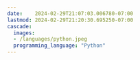 ```yaml
---
date:    2024-02-29T21:07:03.006780-07:00
lastmod: 2024-02-29T21:20:30.695250-07:00
cascade:
  images:
  - /languages/python.jpeg
  programming_language: "Python"
---
```

